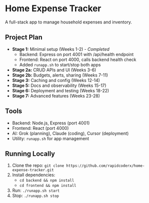 # Home Expense Tracker
A full-stack app to manage household expenses and inventory.

## Project Plan
- **Stage 1:** Minimal setup (Weeks 1-2) - *Completed*
  - Backend: Express on port 4001 with /api/health endpoint
  - Frontend: React on port 4000, calls backend health check
  - Added `runapp.sh` to start/stop both apps
- **Stage 2a:** CRUD APIs and UI (Weeks 3-6)
- **Stage 2b:** Budgets, alerts, sharing (Weeks 7-11)
- **Stage 3:** Caching and config (Weeks 12-14)
- **Stage 5:** Docs and observability (Weeks 15-17)
- **Stage 6:** Deployment and testing (Weeks 18-22)
- **Stage 7:** Advanced features (Weeks 23-28)

## Tools
- Backend: Node.js, Express (port 4001)
- Frontend: React (port 4000)
- AI: Grok (planning), Claude (coding), Cursor (deployment)
- Utility: `runapp.sh` for app management

## Running Locally
1. Clone the repo: `git clone https://github.com/rapidcoderx/home-expense-tracker.git`
2. Install dependencies:
   - `cd backend && npm install`
   - `cd frontend && npm install`
3. Run: `./runapp.sh start`
4. Stop: `./runapp.sh stop`